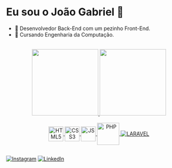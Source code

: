 <div>
  <h1>Eu sou o João Gabriel 🤙</h1>
</div>

<ul>
  <li>🚀 Desenvolvedor Back-End com um pezinho Front-End.</li>
  <li>🔭 Cursando Engenharia da Computação.</li>
</ul><br>

<div align="center">
  <a href="https://github.com/JGsilvaDev">
  <img height="180em" src="https://github-readme-stats.vercel.app/api?username=JGsilvaDev&show_icons=true&theme=dracula&include_all_commits=true&count_private=true"/>
  <img height="180em" src="https://github-readme-stats.vercel.app/api/top-langs/?username=JGsilvaDev&layout=compact&langs_count=7&theme=dracula"/>
</div>

<div style="display: inline_block" align="center"><br/>

  <img height="40em" align="center" alt="HTML5" src="https://cdn.jsdelivr.net/gh/devicons/devicon/icons/html5/html5-original.svg" />
  <img height="40em" align="center" alt="CSS3" src="https://cdn.jsdelivr.net/gh/devicons/devicon/icons/css3/css3-original.svg" />
  <img height="40em" align="center" alt="JS" src="https://cdn.jsdelivr.net/gh/devicons/devicon/icons/javascript/javascript-original.svg" />        
  <img height="60em" align="center" alt="PHP" src="https://cdn.jsdelivr.net/gh/devicons/devicon/icons/php/php-original.svg" />              
  <img align="center" alt="LARAVEL" src="https://img.shields.io/badge/Laravel-FF2D20?style=for-the-badge&logo=laravel&logoColor=white"/>

</div>

##
[![Instagram](https://img.shields.io/badge/Instagram-E4405F?style=for-the-badge&logo=instagram&logoColor=white)](https://instagram.com/Jg.oliveiras)
[![Linkedln](https://img.shields.io/badge/LinkedIn-0077B5?style=for-the-badge&logo=linkedin&logoColor=white)](https://www.linkedin.com/in/jo%C3%A3o-gabriel-silva-56406a210)

